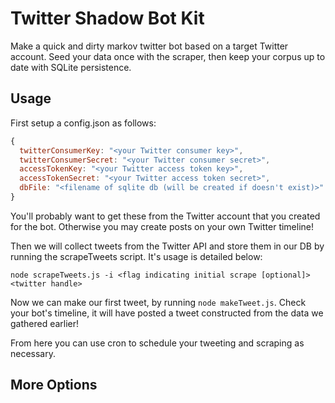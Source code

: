 Twitter Shadow Bot Kit
======================

Make a quick and dirty markov twitter bot based on a target Twitter account. Seed your data once with the scraper, then keep your corpus up to date with SQLite persistence.

Usage
-----

First setup a config.json as follows:

```javascript
{
  twitterConsumerKey: "<your Twitter consumer key>",
  twitterConsumerSecret: "<your Twitter consumer secret>",
  accessTokenKey: "<your Twitter access token key>",
  accessTokenSecret: "<your Twitter access token secret>",
  dbFile: "<filename of sqlite db (will be created if doesn't exist)>"
}
```

You'll probably want to get these from the Twitter account that you created for the bot. Otherwise you may create posts on your own Twitter timeline!

Then we will collect tweets from the Twitter API and store them in our DB by running the scrapeTweets script. It's usage is detailed below:

```
node scrapeTweets.js -i <flag indicating initial scrape [optional]> <twitter handle>
```

Now we can make our first tweet, by running `node makeTweet.js`. Check your bot's timeline, it will have posted a tweet constructed from the data we gathered earlier!

From here you can use cron to schedule your tweeting and scraping as necessary.

More Options
------------
